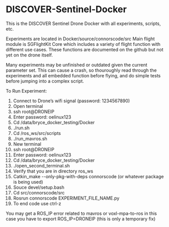 # DISCOVER-Sentinel-Docker
This is the DISCOVER Sentinel Drone Docker with all experiments, scripts, etc.

Experiments are located in Docker/source/connorscode/src
Main flight module is SGFlightKit Core which includes a variety of flight function with different use cases.
These functions are documented on the github but not yet on the drone itself.

Many experiments may be unfinished or outdated given the current parameter set. This can cause a crash, 
so thouroughly read through the experiments and all embedded function before flying, and do simple tests
before jumping into a complex script.

To Run Experiment:
1. Connect to Drone’s wifi signal (password: 1234567890)
2. Open terminal
3. ssh root@DRONEIP
4. Enter password: oelinux123
5. Cd /data/bryce_docker_testing/Docker
6. ./run.sh
7. Cd /ros_ws/src/scripts
8. ./run_mavros.sh
9. New terminal
10. ssh root@DRONEIP
11. Enter password: oelinux123
12. Cd /data/bryce_docker_testing/Docker
13. ./open_second_terminal.sh
14. Verify that you are in directory ros_ws
15. Catkin_make --only-pkg-with-deps connorscode (or whatever package is being used)
16. Souce devel/setup.bash
17. Cd src/connorscode/src
18. Rosrun connorscode EXPERIMENT_FILE_NAME.py
19. To end code use ctrl-z

You may get a ROS_IP error related to mavros or voxl-mpa-to-ros in this case you have to export ROS_IP=DRONEIP (this is only a temporary fix)

